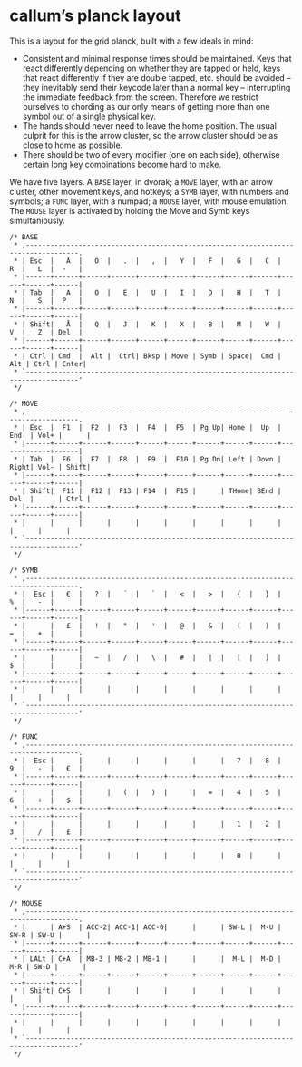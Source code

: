 # callum’s planck layout

This is a layout for the grid planck, built with a few ideals in mind:

- Consistent and minimal response times should be maintained. Keys that react differently depending on whether they are tapped or held, keys that react differently if they are double tapped, etc. should be avoided – they inevitably send their keycode later than a normal key – interrupting the immediate feedback from the screen. Therefore we restrict ourselves to chording as our only means of getting more than one symbol out of a single physical key.
- The hands should never need to leave the home position. The usual culprit for this is the arrow cluster, so the arrow cluster should be as close to home as possible.
- There should be two of every modifier (one on each side), otherwise certain long key combinations become hard to make.

We have five layers.
A `BASE` layer, in dvorak;
a `MOVE` layer, with an arrow cluster, other movement keys, and hotkeys;
a `SYMB` layer, with numbers and symbols;
a `FUNC` layer, with a numpad;
a `MOUSE` layer, with mouse emulation. The `MOUSE` layer is activated by holding the Move and Symb keys simultaniously.

```
/* BASE
 * ,-----------------------------------------------------------------------------------.
 * | Esc  |   Ä  |   Ö  |   .  |   ,  |   Y  |   F  |   G  |   C  |   R  |   L  |  -   |
 * |------+------+------+------+------+------+------+------+------+------+------+------|
 * | Tab  |   A  |   O  |   E  |   U  |   I  |   D  |   H  |   T  |   N  |   S  |  P   |
 * |------+------+------+------+------+------+------+------+------+------+------+------|
 * | Shift|   Å  |   Q  |   J  |   K  |   X  |   B  |   M  |   W  |   V  |   Z  | Del  |
 * |------+------+------+------+------+------+------+------+------+------+------+------|
 * | Ctrl | Cmd  |  Alt |  Ctrl| Bksp | Move | Symb | Space|  Cmd |  Alt | Ctrl | Enter|
 * `-----------------------------------------------------------------------------------'
 */

/* MOVE
 * ,-----------------------------------------------------------------------------------.
 * | Esc  |  F1  |  F2  |  F3  |  F4  |  F5  | Pg Up| Home |  Up  | End  | Vol+ |      |
 * |------+------+------+------+------+------+------+------+------+------+------+------|
 * | Tab  |  F6  |  F7  |  F8  |  F9  |  F10 | Pg Dn| Left | Down | Right| Vol- | Shift|
 * |------+------+------+------+------+------+------+------+------+------+------+------|
 * | Shift|  F11 |  F12 |  F13 | F14  |  F15 |      | THome| BEnd | Del  |      | Ctrl |
 * |------+------+------+------+------+------+------+------+------+------+------+------|
 * |      |      |      |      |      |      |      |      |      |      |      |      |
 * `-----------------------------------------------------------------------------------'
 */

/* SYMB
 * ,-----------------------------------------------------------------------------------.
 * |  Esc |   €  |   ?  |   ´  |   `  |   <  |   >  |   {  |   }  |   %  |   -  |      |
 * |------+------+------+------+------+------+------+------+------+------+------+------|
 * |      |   £  |   !  |   "  |   '  |   @  |   &  |   (  |   )  |   =  |   +  |      |
 * |------+------+------+------+------+------+------+------+------+------+------+------|
 * |      |      |   ~  |   /  |   \  |   #  |   |  |   [  |   ]  |   $  |      |      |
 * |------+------+------+------+------+------+------+------+------+------+------+------|
 * |      |      |      |      |      |      |      |      |      |      |      |      |
 * `-----------------------------------------------------------------------------------'
 */

/* FUNC
 * ,-----------------------------------------------------------------------------------.
 * |  Esc |      |      |      |      |      |      |   7  |   8  |   9  |   -  |   €  |
 * |------+------+------+------+------+------+------+------+------+------+------+------|
 * |      |      |      |   (  |   )  |      |   =  |   4  |   5  |   6  |   +  |   $  |
 * |------+------+------+------+------+------+------+------+------+------+------+------|
 * |      |      |      |      |      |      |      |   1  |   2  |   3  |   /  |   £  |
 * |------+------+------+------+------+------+------+------+------+------+------+------|
 * |      |      |      |      |      |      |      |   0  |      |      |      |      |
 * `-----------------------------------------------------------------------------------'
 */

/* MOUSE
 * ,-----------------------------------------------------------------------------------.
 * |      | A+S  | ACC-2| ACC-1| ACC-0|      |      | SW-L |  M-U | SW-R | SW-U |      |
 * |------+------+------+------+------+------+------+------+------+------+------+------|
 * | LALt | C+A  | MB-3 | MB-2 | MB-1 |      |      |  M-L |  M-D |  M-R | SW-D |      |
 * |------+------+------+------+------+------+------+------+------+------+------+------|
 * | Shift| C+S  |      |      |      |      |      |      |      |      |      |      |
 * |------+------+------+------+------+------+------+------+------+------+------+------|
 * |      |      |      |      |      |      |      |      |      |      |      |      |
 * `-----------------------------------------------------------------------------------'
 */
```
